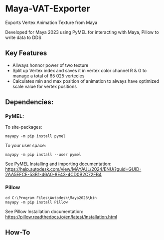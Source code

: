 # Maya-VAT-Exporter
Exports Vertex Animation Texture from Maya

Developed for Maya 2023 using PyMEL for interacting with Maya, Pillow to write data to DDS


## Key Features 
* Allways honnor power of two texture
* Split up Vertex index and saves it in vertex color channel R & G to manage a total of 65 025 vertecies
* Calculates min and max position of animation to always have optimized scale value for vertex positions


## Dependencies:


  ### PyMEL:

  To site-packages:	
  
    mayapy -m pip install pymel
  To your user space:	
  
    mayapy -m pip install --user pymel
  
  See PyMEL Installing and importing documentation: https://help.autodesk.com/view/MAYAUL/2024/ENU/?guid=GUID-2AA5EFCE-53B1-46A0-8E43-4CD0B2C72FB4



  ### Pillow

    cd C:\Program Files\Autodesk\Maya2023\bin
    mayapy -m pip install Pillow
  See Pillow Installation documentation: https://pillow.readthedocs.io/en/latest/installation.html


  
## How-To
